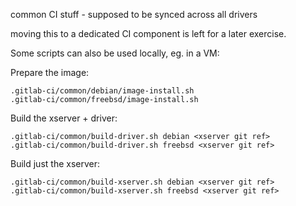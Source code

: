 common CI stuff - supposed to be synced across all drivers

moving this to a dedicated CI component is left for a later exercise.

Some scripts can also be used locally, eg. in a VM:

Prepare the image:

    .gitlab-ci/common/debian/image-install.sh
    .gitlab-ci/common/freebsd/image-install.sh

Build the xserver + driver:

    .gitlab-ci/common/build-driver.sh debian <xserver git ref>
    .gitlab-ci/common/build-driver.sh freebsd <xserver git ref>

Build just the xserver:

    .gitlab-ci/common/build-xserver.sh debian <xserver git ref>
    .gitlab-ci/common/build-xserver.sh freebsd <xserver git ref>
